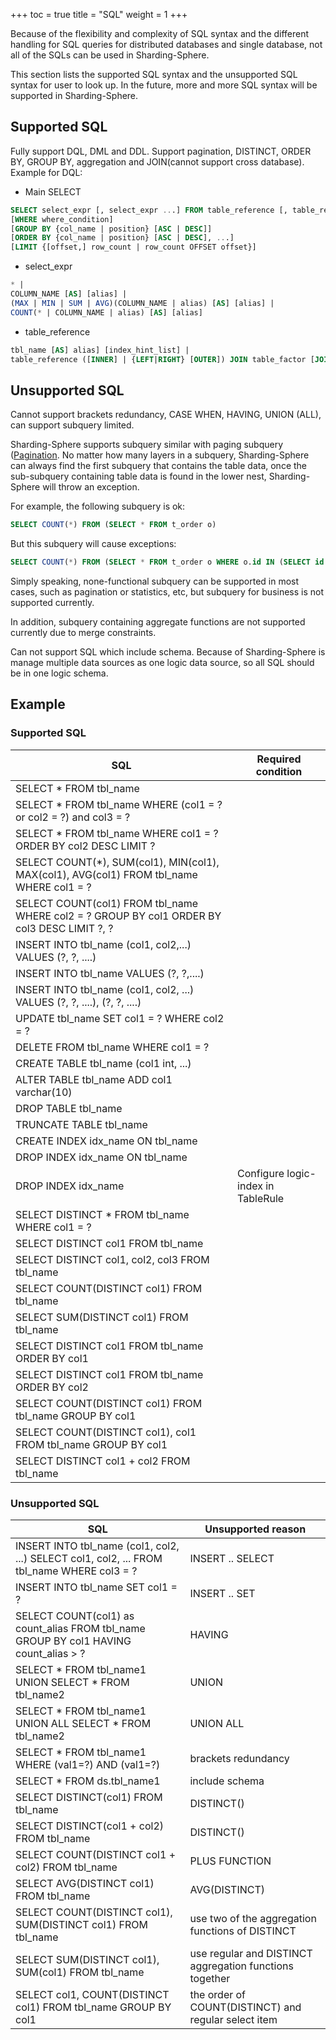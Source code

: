 +++
toc = true
title = "SQL"
weight = 1
+++

Because of the flexibility and complexity of SQL syntax and the different handling for SQL queries for distributed databases and single database, not all of the SQLs can be used in Sharding-Sphere.

This section lists the supported SQL syntax and the unsupported SQL syntax for user to look up. In the future, more and more SQL syntax will be supported in Sharding-Sphere.

## Supported SQL

Fully support DQL, DML and DDL. Support pagination, DISTINCT, ORDER BY, GROUP BY, aggregation and JOIN(cannot support cross database). Example for DQL: 

- Main SELECT

```sql
SELECT select_expr [, select_expr ...] FROM table_reference [, table_reference ...]
[WHERE where_condition] 
[GROUP BY {col_name | position} [ASC | DESC]] 
[ORDER BY {col_name | position} [ASC | DESC], ...] 
[LIMIT {[offset,] row_count | row_count OFFSET offset}]
```

- select_expr

```sql
* | 
COLUMN_NAME [AS] [alias] | 
(MAX | MIN | SUM | AVG)(COLUMN_NAME | alias) [AS] [alias] | 
COUNT(* | COLUMN_NAME | alias) [AS] [alias]
```

- table_reference

```sql
tbl_name [AS] alias] [index_hint_list] | 
table_reference ([INNER] | {LEFT|RIGHT} [OUTER]) JOIN table_factor [JOIN ON conditional_expr | USING (column_list)] | 
```

## Unsupported SQL

Cannot support brackets redundancy, CASE WHEN, HAVING, UNION (ALL), can support subquery limited.

Sharding-Sphere supports subquery similar with paging subquery ([Pagination]((/features/sharding/usage-standard/pagination)). No matter how many layers in a subquery, Sharding-Sphere can always find the first subquery that contains the table data, once the sub-subquery containing table data is found in the lower nest, Sharding-Sphere will throw an exception.

For example, the following subquery is ok: 

```sql
SELECT COUNT(*) FROM (SELECT * FROM t_order o)
```

But this subquery will cause exceptions: 

```sql
SELECT COUNT(*) FROM (SELECT * FROM t_order o WHERE o.id IN (SELECT id FROM t_order WHERE status = ?))
```

Simply speaking, none-functional subquery can be supported in most cases, such as pagination or statistics, etc, but subquery for business is not supported currently.

In addition, subquery containing aggregate functions are not supported currently due to merge constraints.

Can not support SQL which include schema. Because of Sharding-Sphere is manage multiple data sources as one logic data source, so all SQL should be in one logic schema.

## Example

### Supported SQL

| SQL                                                                                         | Required condition                  |
| ------------------------------------------------------------------------------------------- | ----------------------------------- |
| SELECT * FROM tbl_name                                                                      |                                     |
| SELECT * FROM tbl_name WHERE (col1 = ? or col2 = ?) and col3 = ?                            |                                     |
| SELECT * FROM tbl_name WHERE col1 = ? ORDER BY col2 DESC LIMIT ?                            |                                     |
| SELECT COUNT(*), SUM(col1), MIN(col1), MAX(col1), AVG(col1) FROM tbl_name WHERE col1 = ?    |                                     |
| SELECT COUNT(col1) FROM tbl_name WHERE col2 = ? GROUP BY col1 ORDER BY col3 DESC LIMIT ?, ? |                                     |
| INSERT INTO tbl_name (col1, col2,...) VALUES (?, ?, ....)                                   |                                     |
| INSERT INTO tbl_name VALUES (?, ?,....)                                                     |                                     |
| INSERT INTO tbl_name (col1, col2, ...) VALUES (?, ?, ....), (?, ?, ....)                    |                                     |
| UPDATE tbl_name SET col1 = ? WHERE col2 = ?                                                 |                                     |
| DELETE FROM tbl_name WHERE col1 = ?                                                         |                                     |
| CREATE TABLE tbl_name (col1 int, ...)                                                       |                                     |
| ALTER TABLE tbl_name ADD col1 varchar(10)                                                   |                                     |
| DROP TABLE tbl_name                                                                         |                                     |
| TRUNCATE TABLE tbl_name                                                                     |                                     |
| CREATE INDEX idx_name ON tbl_name                                                           |                                     |
| DROP INDEX idx_name ON tbl_name                                                             |                                     |
| DROP INDEX idx_name                                                                         |  Configure logic-index in TableRule |
| SELECT DISTINCT * FROM tbl_name WHERE col1 = ?                                              |                                     |
| SELECT DISTINCT col1 FROM tbl_name                                                          |                                     |
| SELECT DISTINCT col1, col2, col3 FROM tbl_name                                              |                                     |
| SELECT COUNT(DISTINCT col1) FROM tbl_name                                                   |                                     |
| SELECT SUM(DISTINCT col1) FROM tbl_name                                                     |                                     |
| SELECT DISTINCT col1 FROM tbl_name ORDER BY col1                                            |                                     |
| SELECT DISTINCT col1 FROM tbl_name ORDER BY col2                                            |                                     |
| SELECT COUNT(DISTINCT col1) FROM tbl_name GROUP BY col1                                     |                                     |
| SELECT COUNT(DISTINCT col1), col1 FROM tbl_name GROUP BY col1                               |                                     |
| SELECT DISTINCT col1 + col2 FROM tbl_name                                                   |                                     |

### Unsupported SQL

| SQL                                                                                         | Unsupported reason                                      |
| ------------------------------------------------------------------------------------------- |-------------------------------------------------------- |
| INSERT INTO tbl_name (col1, col2, ...) SELECT col1, col2, ... FROM tbl_name WHERE col3 = ?  | INSERT .. SELECT                                        |
| INSERT INTO tbl_name SET col1 = ?                                                           | INSERT .. SET                                           |
| SELECT COUNT(col1) as count_alias FROM tbl_name GROUP BY col1 HAVING count_alias > ?        | HAVING                                                  |
| SELECT * FROM tbl_name1 UNION SELECT * FROM tbl_name2                                       | UNION                                                   |
| SELECT * FROM tbl_name1 UNION ALL SELECT * FROM tbl_name2                                   | UNION ALL                                               |
| SELECT * FROM tbl_name1 WHERE (val1=?) AND (val1=?)                                         | brackets redundancy                                     |
| SELECT * FROM ds.tbl_name1                                                                  | include schema                                          |
| SELECT DISTINCT(col1) FROM tbl_name                                                         | DISTINCT()                                              |
| SELECT DISTINCT(col1 + col2) FROM tbl_name                                                  | DISTINCT()                                              |
| SELECT COUNT(DISTINCT col1 + col2) FROM tbl_name                                            | PLUS FUNCTION                                           |
| SELECT AVG(DISTINCT col1) FROM tbl_name                                                     | AVG(DISTINCT)                                           |
| SELECT COUNT(DISTINCT col1), SUM(DISTINCT col1) FROM tbl_name                               | use two of the aggregation functions of DISTINCT        |
| SELECT SUM(DISTINCT col1), SUM(col1) FROM tbl_name                                          | use regular and DISTINCT aggregation functions together |
| SELECT col1, COUNT(DISTINCT col1) FROM tbl_name GROUP BY col1                               | the order of COUNT(DISTINCT) and regular select item    |